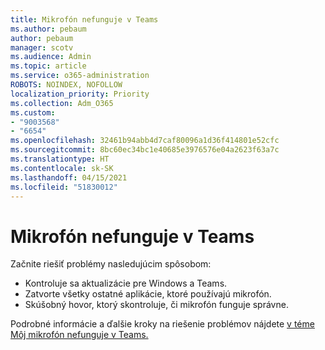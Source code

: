 ```yaml
---
title: Mikrofón nefunguje v Teams
ms.author: pebaum
author: pebaum
manager: scotv
ms.audience: Admin
ms.topic: article
ms.service: o365-administration
ROBOTS: NOINDEX, NOFOLLOW
localization_priority: Priority
ms.collection: Adm_O365
ms.custom:
- "9003568"
- "6654"
ms.openlocfilehash: 32461b94abb4d7caf80096a1d36f414801e52cfc
ms.sourcegitcommit: 8bc60ec34bc1e40685e3976576e04a2623f63a7c
ms.translationtype: HT
ms.contentlocale: sk-SK
ms.lasthandoff: 04/15/2021
ms.locfileid: "51830012"
---
```

# <a name="microphone-isnt-working-in-teams"></a>Mikrofón nefunguje v Teams

Začnite riešiť problémy nasledujúcim spôsobom:

- Kontroluje sa aktualizácie pre Windows a Teams.
- Zatvorte všetky ostatné aplikácie, ktoré používajú mikrofón.
- Skúšobný hovor, ktorý skontroluje, či mikrofón funguje správne.

Podrobné informácie a ďalšie kroky na riešenie problémov nájdete [v téme Môj mikrofón nefunguje v Teams.](https://support.microsoft.com/office/666d1123-9dd0-4a31-ad2e-a758b204f33a)
